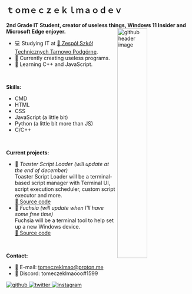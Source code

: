 <!---
tomeczeklmaodev/tomeczeklmaodev is a ✨ special ✨ repository because its `README.md` (this file) appears on your GitHub profile.
You can click the Preview link to take a look at your changes.
--->
<h2 style="display:block">ｔｏｍｅｃｚｅｋｌｍａｏｄｅｖ</h2>
<b>2nd Grade IT Student, creator of useless things, Windows 11 Insider and <span title="Yes, I use Microsoft Edge.">Microsoft Edge</span> enjoyer.</b>

<img width="40%" align="right" alt="github header image" src="https://user-images.githubusercontent.com/82512805/175824310-2d3a8521-4b61-4438-ba31-952a2fabcaf5.svg">
<p>
  
  - :computer: Studying IT at <a href="https://zst-tp.pl/">&#128279; Zespół Szkół Technicznych Tarnowo Podgórne</a>.
  - :floppy_disk: Currently creating useless programs.
  - :book: Learning C++ and JavaScript.
</p>
<br>

<b>Skills:</b>
  - CMD
  - HTML
  - CSS
  - JavaScript (a little bit)
  - Python (a little bit more than JS)
  - C/C++
<br>

<b>Current projects:</b>
  - :scroll: <i>Toaster Script Loader (will update at the end of december)</i>   
    Toaster Script Loader will be a terminal-based script manager with Terminal UI, script execution scheduler, custom script executor and more.    
    <a href="https://github.com/tomeczeklmaodev/toasterscriptloader/">&#128279; Source code</a>
  - :hibiscus: <i>Fuchsia (will update when I'll have some free time)</i>   
    Fuchsia will be a terminal tool to help set up a new Windows device.   
    <a href="https://github.com/tomeczeklmaodev/fuchsia/">&#128279; Source code</a>
<br>

<b>Contact:</b>
  - :email: E-mail: tomeczeklmao@proton.me
  - :speech_balloon: Discord: tomeczeklmaooo#1599

<div align="left">
<a href="https://github.com/tomeczeklmaodev" target="_blank">
<img src=https://img.shields.io/badge/github-%2324292e.svg?&style=for-the-badge&logo=github&logoColor=white alt=github style="margin-bottom: 5px;" />
</a>
<a href="https://twitter.com/tomeczeklmaodev" target="_blank">
<img src=https://img.shields.io/badge/twitter-%2300acee.svg?&style=for-the-badge&logo=twitter&logoColor=white alt=twitter style="margin-bottom: 5px;" />
</a>
<a href="https://instagram.com/tomeczeklmao" target="_blank">
<img src=https://img.shields.io/badge/instagram-%23000000.svg?&style=for-the-badge&logo=instagram&logoColor=white alt=instagram style="margin-bottom: 5px;" />
</a>  
</div>
